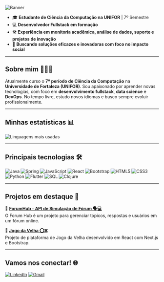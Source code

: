 ![Banner](https://github.com/user-attachments/assets/dfab38d3-5719-442a-9317-f8f1a92483e8)

- 🎓 **Estudante de Ciência da Computação na UNIFOR** | 7º Semestre  
- 💻 **Desenvolvedor Fullstack em formação**
- 🛠️ **Experiência em monitoria acadêmica, análise de dados, suporte e projetos de inovação** 
- 🌱 **Buscando soluções eficazes e inovadoras com foco no impacto social**  

---

## Sobre mim 🙋🏾‍♂️
  Atualmente curso o **7º período de Ciência da Computação** na **Universidade de Fortaleza (UNIFOR)**.
  Sou apaixonado por aprender novas tecnologias, com foco em **desenvolvimento fullstack**, **data science** e **DevOps**. No tempo livre, estudo novos idiomas e busco sempre evoluir profissionalmente.  

---

## Minhas estatísticas 📊

  ![Linguagens mais usadas](https://github-readme-stats.vercel.app/api/top-langs/?username=slucas04&layout=compact&theme=radical)

---

## Principais tecnologias 🛠️


![Java](https://img.shields.io/badge/Java-ED8B00?style=for-the-badge&logo=java&logoColor=white)
![Spring](https://img.shields.io/badge/Spring-6DB33F?style=for-the-badge&logo=spring&logoColor=white)
![JavaScript](https://img.shields.io/badge/JavaScript-F7DF1E?style=for-the-badge&logo=javascript&logoColor=black)
![React](https://img.shields.io/badge/React-61DAFB?style=for-the-badge&logo=react&logoColor=white)
![Bootstrap](https://img.shields.io/badge/Bootstrap-563d7c?style=for-the-badge&logo=bootstrap&logoColor=white)
![HTML5](https://img.shields.io/badge/HTML5-E34F26?style=for-the-badge&logo=html5&logoColor=white)
![CSS3](https://img.shields.io/badge/CSS3-1572B6?style=for-the-badge&logo=css3&logoColor=white)
![Python](https://img.shields.io/badge/Python-3776AB?style=for-the-badge&logo=python&logoColor=white)
![Flutter](https://img.shields.io/badge/Flutter-02569B?style=for-the-badge&logo=flutter&logoColor=white)
![SQL](https://img.shields.io/badge/SQL-4479A1?style=for-the-badge&logo=mysql&logoColor=white)
![Clojure](https://img.shields.io/badge/Clojure-5881D8?style=for-the-badge&logo=clojure&logoColor=white)

---

## Projetos em destaque 📂 

🔗 [**ForumHub - API de Simulação de Fórum 🗣️💻**](https://github.com/slucas04/forum-hub)  
O Forum Hub é um projeto para gerenciar tópicos, respostas e usuários em um fórum online.  

🔗 [**Jogo da Velha ⭕❌**](https://github.com/slucas04/jogo-da-velha)  
Projeto de plataforma de Jogo da Velha desenvolvido em React com Next.js e Bootstrap.  

---

## Vamos nos conectar! 🌐

<!--[![Portfolio](https://img.shields.io/badge/-Portfolio-6A0DAD?logo=desktop&logoColor=white&style=for-the-badge)](https://portfolio-eight-flax-49.vercel.app)-->
[![LinkedIn](https://img.shields.io/badge/LinkedIn-0A66C2?style=for-the-badge&logo=linkedin&logoColor=white)](https://www.linkedin.com/in/samuellucas-dev/) 
[![Gmail](https://img.shields.io/badge/-Gmail-red?logo=gmail&logoColor=white&style=for-the-badge)](mailto:slucas0730@gmail.com) 

